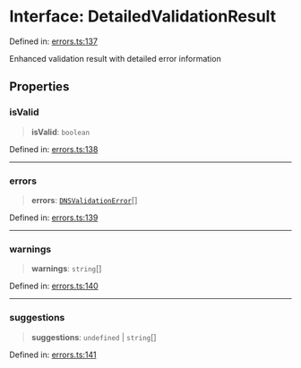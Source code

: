 # Interface: DetailedValidationResult

Defined in: [errors.ts:137](https://github.com/Nick2bad4u/dnsValidator/blob/main/src/errors.ts#L137)

Enhanced validation result with detailed error information

## Properties

### isValid

> **isValid**: `boolean`

Defined in: [errors.ts:138](https://github.com/Nick2bad4u/dnsValidator/blob/main/src/errors.ts#L138)

***

### errors

> **errors**: [`DNSValidationError`](../classes/DNSValidationError.md)[]

Defined in: [errors.ts:139](https://github.com/Nick2bad4u/dnsValidator/blob/main/src/errors.ts#L139)

***

### warnings

> **warnings**: `string`[]

Defined in: [errors.ts:140](https://github.com/Nick2bad4u/dnsValidator/blob/main/src/errors.ts#L140)

***

### suggestions

> **suggestions**: `undefined` \| `string`[]

Defined in: [errors.ts:141](https://github.com/Nick2bad4u/dnsValidator/blob/main/src/errors.ts#L141)
